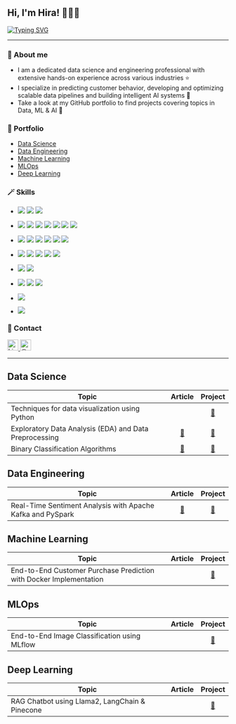 ##  Hi, I'm Hira! 👩🏻‍💻

[![Typing SVG](https://readme-typing-svg.demolab.com?font=Dancing+Script&size=27&pause=1000&color=FFA2DC&multiline=false&random=false&width=400&height=40&lines=Data+Scientist+%E2%80%A2+Data+Engineer)](https://git.io/typing-svg)

---

### 🦄 About me
- I am a dedicated data science and engineering professional with extensive hands-on experience across various industries ⭐️ 
- I specialize in predicting customer behavior, developing and optimizing scalable data pipelines and building intelligent AI systems  🔎
- Take a look at my GitHub portfolio to find projects covering topics in Data, ML & AI 🤖

### 💼 Portfolio 
- [Data Science](#ds)
- [Data Engineering](#de)
- [Machine Learning](#ml)
- [MLOps](#mlops)
- [Deep Learning](#dl)

### 🪄 Skills
- ![](https://img.shields.io/badge/Language-Python-informational??style=for-the-badge&color=pink)
![](https://img.shields.io/badge/R-informational??style=for-the-badge&color=pink)
![](https://img.shields.io/badge/SQL-informational??style=for-the-badge&color=pink)

- ![](https://img.shields.io/badge/Python%20Libraries-scikit--learn-informational??style=for-the-badge&color=pink)
![](https://img.shields.io/badge/PySpark-informational??style=for-the-badge&color=pink)
![](https://img.shields.io/badge/NumPy-informational??style=for-the-badge&color=pink)
![](https://img.shields.io/badge/Pandas-informational??style=for-the-badge&color=pink)
![](https://img.shields.io/badge/PyTorch-informational??style=for-the-badge&color=pink)
![](https://img.shields.io/badge/TensorFlow-informational??style=for-the-badge&color=pink)
![](https://img.shields.io/badge/Keras-informational??style=for-the-badge&color=pink)

- [![](https://img.shields.io/badge/Data%20Visualization-Matplotlib-informational??style=for-the-badge&color=pink)](#)
[![](https://img.shields.io/badge/Seaborn-informational??style=for-the-badge&color=pink)](#)
[![](https://img.shields.io/badge/Plotly-informational??style=for-the-badge&color=pink)](#)
[![](https://img.shields.io/badge/ggplot2-informational??style=for-the-badge&color=pink)](#)
[![](https://img.shields.io/badge/Power%20BI-informational??style=for-the-badge&color=pink)](#)
[![](https://img.shields.io/badge/Tableau-informational??style=for-the-badge&color=pink)](#)

- [![](https://img.shields.io/badge/Databases-MySQL-informational??style=for-the-badge&color=pink)](#)
[![](https://img.shields.io/badge/PostgreSQL-informational??style=for-the-badge&color=pink)](#)
[![](https://img.shields.io/badge/Teradata-informational??style=for-the-badge&color=pink)](#)
[![](https://img.shields.io/badge/MongoDB-informational??style=for-the-badge&color=pink)](#)
[![](https://img.shields.io/badge/Pinecone-informational??style=for-the-badge&color=pink)](#)

- [![](https://img.shields.io/badge/Big%20Data-Apache%20Spark-informational??style=for-the-badge&color=pink)](#)
[![](https://img.shields.io/badge/-Apache%20Kafka-informational??style=for-the-badge&color=pink)](#)

- [![](https://img.shields.io/badge/Tools%20&%20Utilities-Git-informational??style=for-the-badge&color=pink)](#)
[![](https://img.shields.io/badge/Docker-informational??style=for-the-badge&color=pink)](#)
[![](https://img.shields.io/badge/DVC-informational??style=for-the-badge&color=pink)](#)

- [![](https://img.shields.io/badge/MLOps-MLflow-informational??style=for-the-badge&color=pink)](#)

- [![](https://img.shields.io/badge/Cloud-AWS-informational??style=for-the-badge&color=pink)](#)

### 💬 Contact
<p align="left">
  <a href="https://www.linkedin.com/in/hirakram/" target="_blank" rel="noreferrer">
    <img src="https://upload.wikimedia.org/wikipedia/commons/e/e9/Linkedin_icon.svg" width="25" height="25" alt="LinkedIn" />
  </a>
  <a href="https://medium.com/@hirakram" target="_blank" rel="noreferrer">
    <img align="top" src="https://upload.wikimedia.org/wikipedia/commons/e/ec/Medium_logo_Monogram.svg" alt="@hirakram" height="25" width="25" />
  </a>
</p>


[//]: # (<hr style="border: 2px solid grey;" />)


___

<a name="ds"></a>
## Data Science 
| Topic                                                  | Article                                                                                                                        | Project |
|--------------------------------------------------------|--------------------------------------------------------------------------------------------------------------------------------------|-------------|
| Techniques for data visualization using Python         |                                                       |    <center>   [🔗](https://github.com/h-i-r/Data-Visualization-Techniques) |
| Exploratory Data Analysis (EDA) and Data Preprocessing |<center> [📖](https://medium.com/towards-artificial-intelligence/titanic-survival-prediction-i-bf5a04afff46)                                  | <center>[🔗](https://github.com/h-i-r/EDA-Preprocessing-for-ML-models) |
| Binary Classification Algorithms                       | <center>[📖](https://medium.com/towards-artificial-intelligence/titanic-survival-prediction-ii-551a9b44efa3) |<center> [🔗](https://github.com/h-i-r/Classification-Algorithms) |

<a name="de"></a>
## Data Engineering 
| Topic                                                      | Article                                                                                                                     | Project                                                                       |
|------------------------------------------------------------|-----------------------------------------------------------------------------------------------------------------------------------|-------------------------------------------------------------------------------|
| Real-Time Sentiment Analysis with Apache Kafka and PySpark | <center> [📖](https://medium.com/towards-artificial-intelligence/real-time-sentiment-analysis-with-kafka-and-pyspark-145cd2338455) | <center> [🔗](https://github.com/h-i-r/Data-Streaming-with-Kafka-and-PySpark) |


<a name="ml"></a>
## Machine Learning
| Topic                                                                                                 | Article                                                                                                                | Project         |
|-------------------------------------------------------------------------------------------------------|-------------------------------------------------------------------------------------------------------------------------------|-----------------|
| End-to-End Customer Purchase Prediction with Docker Implementation | | <center> [🔗](https://github.com/h-i-r/End-to-End-Docker-Implementation-ML-model) |


<a name="mlops"></a>
## MLOps 
| Topic                                                     | Article                                                                                                                | Project         |
|-----------------------------------------------------------|------------------------------------------------------------------------------------------------------------------------------|-----------------|
| End-to-End Image Classification using MLflow |                                                                                  | <center> [🔗](https://github.com/h-i-r/End-To-End-Image-Classification-using-MLflow) |


<a name="dl"></a>
## Deep Learning
| Topic                                                                                                 | Article                                                                                                                | Project         |
|-------------------------------------------------------------------------------------------------------|-------------------------------------------------------------------------------------------------------------------------------|-----------------|
| RAG Chatbot using Llama2, LangChain & Pinecone | | <center> [🔗](https://github.com/h-i-r/RAG-Chatbot-using-Llama-2-LangChain-and-Pinecone) |


